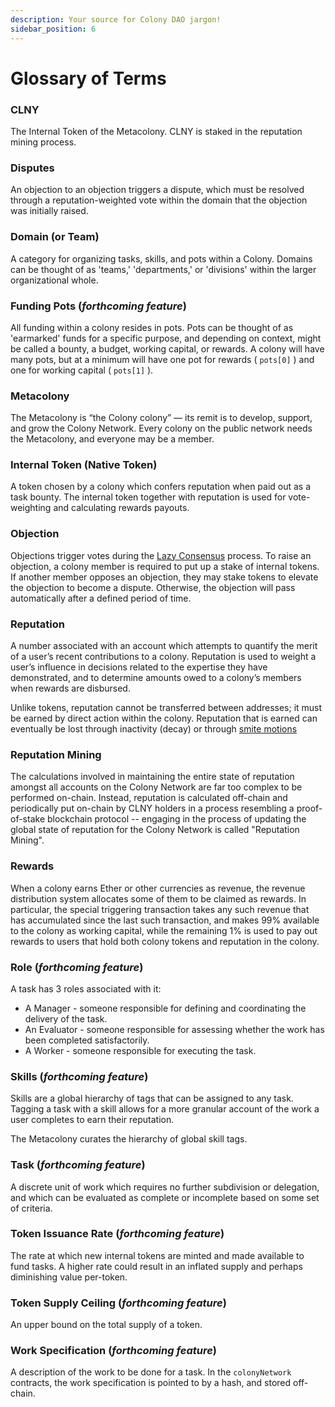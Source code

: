 ```yaml
---
description: Your source for Colony DAO jargon!
sidebar_position: 6
---
```


# Glossary of Terms

### CLNY

The Internal Token of the Metacolony. CLNY is staked in the reputation mining process.

### Disputes

An objection to an objection triggers a dispute, which must be resolved through a reputation-weighted vote within the domain that the objection was initially raised.

### Domain (or Team)

A category for organizing tasks, skills, and pots within a Colony. Domains can be thought of as 'teams,' 'departments,' or 'divisions' within the larger organizational whole.

### Funding Pots (*forthcoming feature*)

All funding within a colony resides in pots. Pots can be thought of as 'earmarked' funds for a specific purpose, and depending on context, might be called a bounty, a budget, working capital, or rewards. A colony will have many pots, but at a minimum will have one pot for rewards ( `pots[0]` ) and one for working capital ( `pots[1]` ).

### Metacolony

The Metacolony is “the Colony colony” — its remit is to develop, support, and grow the Colony Network. Every colony on the public network needs the Metacolony, and everyone may be a member.

### Internal Token (Native Token)

A token chosen by a colony which confers reputation when paid out as a task bounty. The internal token together with reputation is used for vote-weighting and calculating rewards payouts.

### Objection

Objections trigger votes during the [Lazy Consensus](../governance/lazy-consensus.md) process. To raise an objection, a colony member is required to put up a stake of internal tokens. If another member opposes an objection, they may stake tokens to elevate the objection to become a dispute. Otherwise, the objection will pass automatically after a defined period of time.

### Reputation

A number associated with an account which attempts to quantify the merit of a user’s recent contributions to a colony. Reputation is used to weight a user’s influence in decisions related to the expertise they have demonstrated, and to determine amounts owed to a colony’s members when rewards are disbursed.

Unlike tokens, reputation cannot be transferred between addresses; it must be earned by direct action within the colony. Reputation that is earned can eventually be lost through inactivity (decay) or through [smite motions](../../use/reputation/smite-reputation.md)

### Reputation Mining

The calculations involved in maintaining the entire state of reputation amongst all accounts on the Colony Network are far too complex to be performed on-chain. Instead, reputation is calculated off-chain and periodically put on-chain by CLNY holders in a process resembling a proof-of-stake blockchain protocol -- engaging in the process of updating the global state of reputation for the Colony Network is called "Reputation Mining".

### Rewards

When a colony earns Ether or other currencies as revenue, the revenue distribution system allocates some of them to be claimed as rewards. In particular, the special triggering transaction takes any such revenue that has accumulated since the last such transaction, and makes 99% available to the colony as working capital, while the remaining 1% is used to pay out rewards to users that hold both colony tokens and reputation in the colony.

### Role (*forthcoming feature*)

A task has 3 roles associated with it:

* A Manager - someone responsible for defining and coordinating the delivery of the task.
* An Evaluator - someone responsible for assessing whether the work has been completed satisfactorily.
* A Worker - someone responsible for executing the task.

### Skills (*forthcoming feature*)

Skills are a global hierarchy of tags that can be assigned to any task. Tagging a task with a skill allows for a more granular account of the work a user completes to earn their reputation.

The Metacolony curates the hierarchy of global skill tags.

### Task (*forthcoming feature*)

A discrete unit of work which requires no further subdivision or delegation, and which can be evaluated as complete or incomplete based on some set of criteria.

### Token Issuance Rate (*forthcoming feature*)

The rate at which new internal tokens are minted and made available to fund tasks. A higher rate could result in an inflated supply and perhaps diminishing value per-token.

### Token Supply Ceiling (*forthcoming feature*)

An upper bound on the total supply of a token.

### Work Specification (*forthcoming feature*)

A description of the work to be done for a task. In the `colonyNetwork` contracts, the work specification is pointed to by a hash, and stored off-chain.